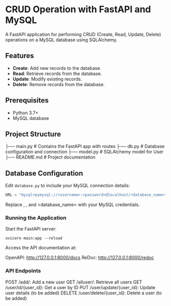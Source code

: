 # CRUD Operation with FastAPI and MySQL

A FastAPI application for performing CRUD (Create, Read, Update, Delete) operations on a MySQL database using SQLAlchemy.

## Features

- **Create**: Add new records to the database.
- **Read**: Retrieve records from the database.
- **Update**: Modify existing records.
- **Delete**: Remove records from the database.

## Prerequisites

- Python 3.7+
- MySQL database

## Project Structure

├── main.py # Contains the FastAPI app with routes 
├── db.py # Database configuration and connection 
├── model.py # SQLAlchemy model for User
├── README.md # Project documentation


## Database Configuration

Edit `database.py` to include your MySQL connection details:

```python
URL = "mysql+pymysql://<username>:<password>@localhost/<database_name>"
```
Replace <username>, <password>, and <database_name> with your MySQL credentials.

### Running the Application

Start the FastAPI server:
```
uvicorn main:app --reload
```

Access the API documentation at:

OpenAPI: http://127.0.0.1:8000/docs
ReDoc: http://127.0.0.1:8000/redoc

### API Endpoints

POST /add/: Add a new user
GET /alluser/: Retrieve all users
GET /user/id/{user_id}: Get a user by ID
PUT /user/update/{user_id}: Update user details (to be added)
DELETE /user/delete/{user_id}: Delete a user (to be added)
